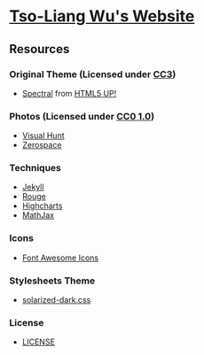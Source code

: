 [Tso-Liang Wu's Website](http://tsoliangwu0130.github.io)
===============================================

Resources
---------

### Original Theme (Licensed under [CC3](http://creativecommons.org/licenses/by/3.0/))
* [Spectral](http://html5up.net/spectral) from [HTML5 UP!](http://html5up.net/)<br/>

### Photos (Licensed under [CC0 1.0](https://creativecommons.org/publicdomain/zero/1.0/))
* [Visual Hunt](https://visualhunt.com/)<br/>
* [Zerospace](http://zerospace.asika.tw/l)<br/>

### Techniques
* [Jekyll](https://github.com/jekyll/jekyll)<br/>
* [Rouge](https://github.com/jneen/rouge)<br/>
* [Highcharts](http://www.highcharts.com/)<br/>
* [MathJax](https://www.mathjax.org/)<br/> 

### Icons
* [Font Awesome Icons](http://fortawesome.github.io/Font-Awesome/icons/)<br/>

### Stylesheets Theme
* [solarized-dark.css](https://gist.github.com/nicolashery/5765395)<br/>

### License
* [LICENSE](https://github.com/tsoliangwu0130/tsoliangwu0130.github.io/blob/master/LICENSE.txt)<br/>
